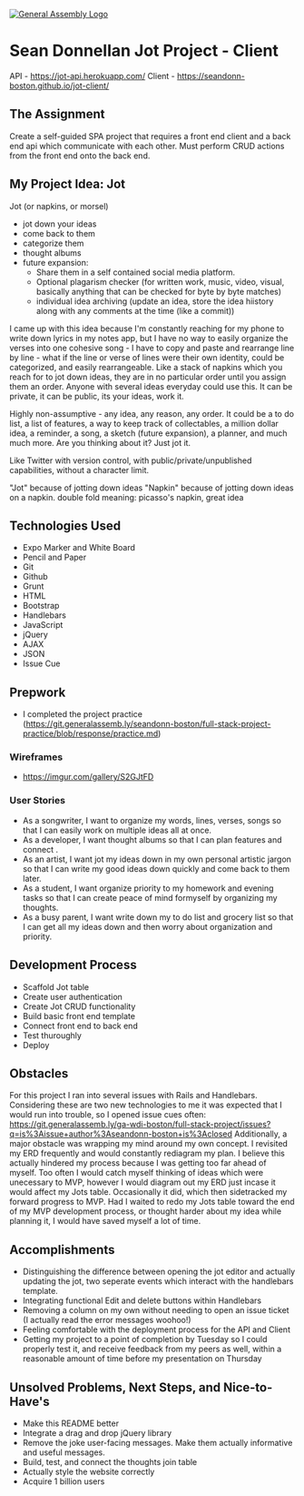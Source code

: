 [![General Assembly Logo](https://camo.githubusercontent.com/1a91b05b8f4d44b5bbfb83abac2b0996d8e26c92/687474703a2f2f692e696d6775722e636f6d2f6b6538555354712e706e67)](https://generalassemb.ly/education/web-development-immersive)

# Sean Donnellan Jot Project - Client
API - https://jot-api.herokuapp.com/
Client - https://seandonn-boston.github.io/jot-client/

## The Assignment
Create a self-guided SPA project that requires a front end client and a back end api which communicate with each other. Must perform CRUD actions from the front end onto the back end.

## My Project Idea: Jot
Jot (or napkins, or morsel)
 - jot down your ideas
 - come back to them
 - categorize them
 - thought albums
 - future expansion:
   - Share them in a self contained social media platform.
   - Optional plagarism checker (for written work, music, video, visual, basically anything that can be checked for byte by byte matches)
   - individual idea archiving (update an idea, store the idea hiistory along with any comments at the time (like a commit))

I came up with this idea because I'm constantly reaching for my phone to write down lyrics in my notes app, but I have no way to easily organize the verses into one cohesive song - I have to copy and paste and rearrange line by line - what if the line or verse of lines were their own identity, could be categorized, and easily rearrangeable. Like a stack of napkins which you reach for to jot down ideas, they are in no particular order until you assign them an order. Anyone with several ideas everyday could use this. It can be private, it can be public, its your ideas, work it.

Highly non-assumptive - any idea, any reason, any order. It could be a to do list, a list of features, a way to keep track of collectables, a million dollar idea, a reminder, a song, a sketch (future expansion), a planner, and much much more. Are you thinking about it? Just jot it.

Like Twitter with version control, with public/private/unpublished capabilities, without a character limit.

"Jot" because of jotting down ideas
"Napkin" because of jotting down ideas on a napkin. double fold meaning: picasso's napkin, great idea

## Technologies Used
- Expo Marker and White Board
- Pencil and Paper
- Git
- Github
- Grunt
- HTML
- Bootstrap
- Handlebars
- JavaScript
- jQuery
- AJAX
- JSON
- Issue Cue

## Prepwork
- I completed the project practice (https://git.generalassemb.ly/seandonn-boston/full-stack-project-practice/blob/response/practice.md)

### Wireframes
- https://imgur.com/gallery/S2GJtFD

### User Stories
- As a songwriter, I want to organize my words, lines, verses, songs so that I can easily work on multiple ideas all at once.
- As a developer, I want thought albums so that I can plan features and connect .
- As an artist, I want jot my ideas down in my own personal artistic jargon so that I can write my good ideas down quickly and come back to them later.
- As a student, I want organize priority to my homework and evening tasks so that I can create peace of mind formyself by organizing my thoughts.
- As a busy parent, I want write down my to do list and grocery list so that I can get all my ideas down and then worry about organization and priority.

## Development Process
- Scaffold Jot table
- Create user authentication
- Create Jot CRUD functionality
- Build basic front end template
- Connect front end to back end
- Test thuroughly
- Deploy

## Obstacles
For this project I ran into several issues with Rails and Handlebars. Considering these are two new technologies to me it was expected that I would run into trouble, so I opened issue cues often:
https://git.generalassemb.ly/ga-wdi-boston/full-stack-project/issues?q=is%3Aissue+author%3Aseandonn-boston+is%3Aclosed
Additionally, a major obstacle was wrapping my mind around my own concept. I revisited my ERD frequently and would constantly rediagram my plan. I believe this actually hindered my process because I was getting too far ahead of myself. Too often I would catch myself thinking of ideas which were unecessary to MVP, however I would diagram out my ERD just incase it would affect my Jots table. Occasionally it did, which then sidetracked my forward progress to MVP. Had I waited to redo my Jots table toward the end of my MVP development process, or thought harder about my idea while planning it, I would have saved myself a lot of time.

## Accomplishments
- Distinguishing the difference between opening the jot editor and actually updating the jot, two seperate events which interact with the handlebars template.
- Integrating functional Edit and delete buttons within Handlebars
- Removing a column on my own without needing to open an issue ticket (I actually read the error messages woohoo!)
- Feeling comfortable with the deployment process for the API and Client
- Getting my project to a point of completion by Tuesday so I could properly test it, and receive feedback from my peers as well, within a reasonable amount of time before my presentation on Thursday

## Unsolved Problems, Next Steps, and Nice-to-Have's
- Make this README better
- Integrate a drag and drop jQuery library
- Remove the joke user-facing messages. Make them actually informative and useful messages.
- Build, test, and connect the thoughts join table
- Actually style the website correctly
- Acquire 1 billion users
